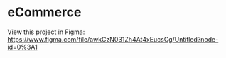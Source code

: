 # eCommerce

View this project in Figma: 
https://www.figma.com/file/awkCzN031Zh4At4xEucsCg/Untitled?node-id=0%3A1
